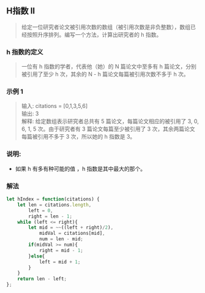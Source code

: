 
## H指数 II
> 给定一位研究者论文被引用次数的数组（被引用次数是非负整数），数组已经按照升序排列。编写一个方法，计算出研究者的 h 指数。     

### h 指数的定义
> 一位有 h 指数的学者，代表他（她）的 N 篇论文中至多有 h 篇论文，分别被引用了至少 h 次，其余的 N - h 篇论文每篇被引用次数不多于 h 次。

### 示例 1
> 输入: citations = [0,1,3,5,6]                    
> 输出: 3         
> 解释: 给定数组表示研究者总共有 5 篇论文，每篇论文相应的被引用了 3, 0, 6, 1, 5 次。由于研究者有 3 篇论文每篇至少被引用了 3 次，其余两篇论文每篇被引用不多于 3 次，所以她的 h 指数是 3。        

### 说明:
+ 如果 h 有多有种可能的值 ，h 指数是其中最大的那个。

### 解法
```javascript 1.8
let hIndex = function(citations) {
    let len = citations.length,
        left = 0,
        right = len - 1;
    while (left <= right){
        let mid = ~~((left + right)/2),
            midVal = citations[mid],
            num = len - mid;
        if(midVal >= num){
            right = mid - 1;
        }else{
            left = mid + 1;
        }
    }
    return len - left;
};
```